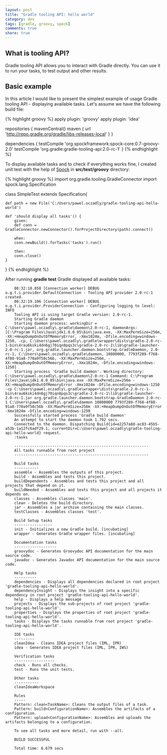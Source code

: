 ```yaml
---
layout: post
title: "Gradle tooling API: hello world"
category: dev
tags: [gradle, groovy, spock]
comments: true
share: true
---
```


## What is tooling API?

Gradle tooling API allows you to interact with Gradle directly. You can use it to run your tasks, to test output and other results.

## Basic example

In this article I would like to present the simplest example of usage Gradle tooling API - displaying available tasks. Let's assume we have the following build file:

{% highlight groovy %}
apply plugin: 'groovy'
apply plugin: 'idea'

repositories {
    mavenCentral()
    maven { url 'http://repo.gradle.org/gradle/libs-releases-local' }
}

dependencies {
    testCompile 'org.spockframework:spock-core:0.7-groovy-2.0'
    testCompile 'org.gradle:gradle-tooling-api:2.0-rc-1'
}
{% endhighlight %}

To display available tasks and to check if everything works fine, I created unit test with the help of [Spock](http://spock-framework.readthedocs.org/en/latest/) in **src/test/groovy** directory:

{% highlight groovy %}
import org.gradle.tooling.GradleConnector
import spock.lang.Specification

class SimpleTest extends Specification{

    def path = new File('C:/Users/pawel.oczadly/gradle-tooling-api-hello-world')

    def 'should display all tasks'() {
        given:
        def conn = GradleConnector.newConnector().forProjectDirectory(path).connect()

        when:
        conn.newBuild().forTasks('tasks').run()

        then:
        conn.close()
    }
}
{% endhighlight %}

After running **gradle test** Gradle displayed all available tasks:

        08:32:18.858 [Connection worker] DEBUG o.g.t.i.provider.DefaultConnection - Tooling API provider 2.0-rc-1 created.
        08:32:19.106 [Connection worker] DEBUG o.g.t.i.provider.ProviderConnection - Configuring logging to level: INFO
        Tooling API is using target Gradle version: 2.0-rc-1.
        Starting Gradle daemon
        Starting daemon process: workingDir = C:\Users\pawel.oczadly\.gradle\daemon\2.0-rc-1, daemonArgs: [C:\Program Files\Java\jdk1.8.0_05\bin\java.exe, -XX:MaxPermSize=256m, -XX:+HeapDumpOnOutOfMemoryError, -Xmx1024m, -Dfile.encoding=windows-1250, -cp, C:\Users\pawel.oczadly\.gradle\wrapper\dists\gradle-2.0-rc-1-bin\4rau6kski4dn6gj70iqn8pqs3c\gradle-2.0-rc-1\lib\gradle-launcher-2.0-rc-1.jar, org.gradle.launcher.daemon.bootstrap.GradleDaemon, 2.0-rc-1, C:\Users\pawel.oczadly\.gradle\daemon, 10800000, 7793f289-f768-4f88-91a8-770a9f58c56b, -XX:MaxPermSize=256m, -XX:+HeapDumpOnOutOfMemoryError, -Xmx1024m, -Dfile.encoding=windows-1250]
        Starting process 'Gradle build daemon'. Working directory: C:\Users\pawel.oczadly\.gradle\daemon\2.0-rc-1 Command: C:\Program Files\Java\jdk1.8.0_05\bin\java.exe -XX:MaxPermSize=256m -XX:+HeapDumpOnOutOfMemoryError -Xmx1024m -Dfile.encoding=windows-1250 -cp C:\Users\pawel.oczadly\.gradle\wrapper\dists\gradle-2.0-rc-1-bin\4rau6kski4dn6gj70iqn8pqs3c\gradle-2.0-rc-1\lib\gradle-launcher-2.0-rc-1.jar org.gradle.launcher.daemon.bootstrap.GradleDaemon 2.0-rc-1 C:\Users\pawel.oczadly\.gradle\daemon 10800000 7793f289-f768-4f88-91a8-770a9f58c56b -XX:MaxPermSize=256m -XX:+HeapDumpOnOutOfMemoryError -Xmx1024m -Dfile.encoding=windows-1250
        Successfully started process 'Gradle build daemon'
        An attempt to start the daemon took 1.792 secs.
        Connected to the daemon. Dispatching Build{id=e2257a8d-ac83-45b5-a53b-1a12fc6adf29.1, currentDir=C:\Users\pawel.oczadly\gradle-tooling-api-hello-world} request.
        :tasks

        ------------------------------------------------------------
        All tasks runnable from root project
        ------------------------------------------------------------

        Build tasks
        -----------
        assemble - Assembles the outputs of this project.
        build - Assembles and tests this project.
        buildDependents - Assembles and tests this project and all projects that depend on it.
        buildNeeded - Assembles and tests this project and all projects it depends on.
        classes - Assembles classes 'main'.
        clean - Deletes the build directory.
        jar - Assembles a jar archive containing the main classes.
        testClasses - Assembles classes 'test'.

        Build Setup tasks
        -----------------
        init - Initializes a new Gradle build. [incubating]
        wrapper - Generates Gradle wrapper files. [incubating]

        Documentation tasks
        -------------------
        groovydoc - Generates Groovydoc API documentation for the main source code.
        javadoc - Generates Javadoc API documentation for the main source code.

        Help tasks
        ----------
        dependencies - Displays all dependencies declared in root project 'gradle-tooling-api-hello-world'.
        dependencyInsight - Displays the insight into a specific dependency in root project 'gradle-tooling-api-hello-world'.
        help - Displays a help message
        projects - Displays the sub-projects of root project 'gradle-tooling-api-hello-world'.
        properties - Displays the properties of root project 'gradle-tooling-api-hello-world'.
        tasks - Displays the tasks runnable from root project 'gradle-tooling-api-hello-world'.

        IDE tasks
        ---------
        cleanIdea - Cleans IDEA project files (IML, IPR)
        idea - Generates IDEA project files (IML, IPR, IWS)

        Verification tasks
        ------------------
        check - Runs all checks.
        test - Runs the unit tests.

        Other tasks
        -----------
        cleanIdeaWorkspace

        Rules
        -----
        Pattern: clean<TaskName>: Cleans the output files of a task.
        Pattern: build<ConfigurationName>: Assembles the artifacts of a configuration.
        Pattern: upload<ConfigurationName>: Assembles and uploads the artifacts belonging to a configuration.

        To see all tasks and more detail, run with --all.

        BUILD SUCCESSFUL

        Total time: 6.679 secs
